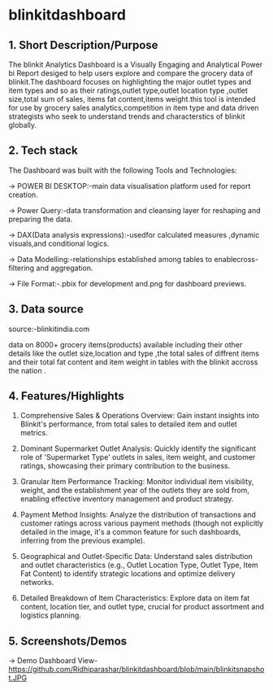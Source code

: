 # blinkitdashboard
## 1. Short Description/Purpose
The blinkit Analytics Dashboard is a Visually Engaging and Analytical Power bi Report desiged to help users explore and  compare the grocery data of  blinkit.The dashboard focuses on highlighting the major outlet types and item types and so as their ratings,outlet type,outlet location type ,outlet size,total sum of sales, items fat content,items weight.this tool is intended for use by grocery  sales analytics,competition in item type  and data driven strategists who seek  to understand trends and characterstics of blinkit globally.

## 2. Tech stack
The Dashboard was built with the following Tools and Technologies:

-> POWER BI DESKTOP:-main data visualisation platform used for report creation.

-> Power Query:-data transformation and cleansing layer for reshaping and preparing the data.

-> DAX(Data analysis expressions):-usedfor calculated measures ,dynamic visuals,and conditional logics.

-> Data Modelling:-relationships established among tables to enablecross-filtering and aggregation.

-> File Format:-.pbix for development and.png for dashboard previews.

## 3. Data source
source:-blinkitindia.com

data on 8000+  grocery items(products) available including their other details like the outlet size,location and type ,the total sales of diffrent items and their total fat content and item weight in tables with the blinkit accross the nation .

## 4. Features/Highlights
1. Comprehensive Sales & Operations Overview: Gain instant insights into Blinkit's performance, from total sales to detailed item and outlet metrics.

2. Dominant Supermarket Outlet Analysis: Quickly identify the significant role of 'Supermarket Type' outlets in sales, item weight, and customer ratings, showcasing their primary contribution to the business.

3. Granular Item Performance Tracking: Monitor individual item visibility, weight, and the establishment year of the outlets they are sold from, enabling effective inventory management and product strategy.

4. Payment Method Insights: Analyze the distribution of transactions and customer ratings across various payment methods (though not explicitly detailed in the image, it's a common feature for such dashboards, inferring from the previous example).

5. Geographical and Outlet-Specific Data: Understand sales distribution and outlet characteristics (e.g., Outlet Location Type, Outlet Type, Item Fat Content) to identify strategic locations and optimize delivery networks.
  
6. Detailed Breakdown of Item Characteristics: Explore data on item fat content, location tier, and outlet type, crucial for product assortment and logistics planning.
## 5. Screenshots/Demos
-> Demo Dashboard View-https://github.com/Ridhiparashar/blinkitdashboard/blob/main/blinkitsnapshot.JPG
 

